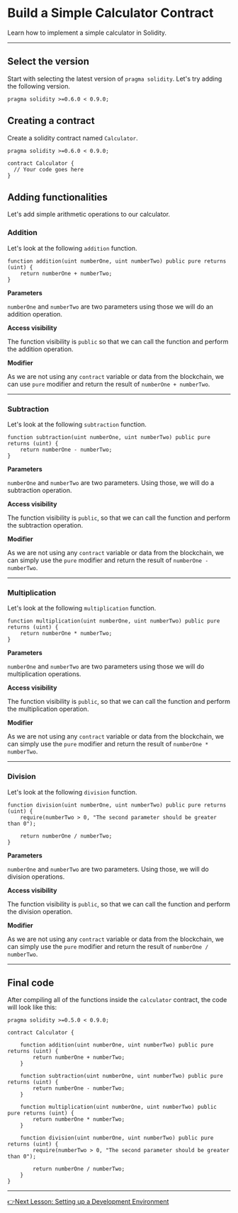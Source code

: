 # Build a Simple Calculator Contract
Learn how to implement a simple calculator in Solidity.

---

## Select the version

Start with selecting the latest version of `pragma solidity`. Let's try adding the following version.

```solidity
pragma solidity >=0.6.0 < 0.9.0;
```

## Creating a contract

Create a solidity contract named `Calculator`.

```solidity
pragma solidity >=0.6.0 < 0.9.0;

contract Calculator {
  // Your code goes here
}
```

## Adding functionalities
Let's add simple arithmetic operations to our calculator.

### Addition
Let's look at the following `addition` function.

```solidity
function addition(uint numberOne, uint numberTwo) public pure returns (uint) {
    return numberOne + numberTwo;
}
```
**Parameters**

`numberOne` and `numberTwo` are two parameters using those we will do an addition operation. 

**Access visibility**

The function visibility is `public` so that we can call
the function and perform the addition operation. 

**Modifier**

As we are not using any `contract` variable or data from the blockchain, we can use `pure` modifier and return 
the result of `numberOne + numberTwo`. 

---

### Subtraction

Let's look at the following `subtraction` function.

```solidity
function subtraction(uint numberOne, uint numberTwo) public pure returns (uint) {
    return numberOne - numberTwo;
}
```
**Parameters**

`numberOne` and `numberTwo` are two parameters. Using those, we will do a subtraction operation. 

**Access visibility**

The function visibility is `public`, so that we can call
the function and perform the subtraction operation. 

**Modifier**

As we are not using any `contract` variable or data from the blockchain, we can simply use the `pure` modifier and return 
the result of `numberOne - numberTwo`. 

---

### Multiplication

Let's look at the following `multiplication` function.

```solidity
function multiplication(uint numberOne, uint numberTwo) public pure returns (uint) {
    return numberOne * numberTwo;
}
```
**Parameters**

`numberOne` and `numberTwo` are two parameters using those we will do multiplication operations. 

**Access visibility**

The function visibility is `public`, so that we can call
the function and perform the multiplication operation. 

**Modifier**

As we are not using any `contract` variable or data from the blockchain, we can simply use the `pure` modifier and return 
the result of `numberOne * numberTwo`. 

---

### Division

Let's look at the following `division` function.

```solidity
function division(uint numberOne, uint numberTwo) public pure returns (uint) {
    require(numberTwo > 0, "The second parameter should be greater than 0");

    return numberOne / numberTwo;
}
```
**Parameters**

`numberOne` and `numberTwo` are two parameters. Using those, we will do division operations. 

**Access visibility**

The function visibility is `public`, so that we can call
the function and perform the division operation. 

**Modifier**

As we are not using any `contract` variable or data from the blockchain, we can simply use the `pure` modifier and return 
the result of `numberOne / numberTwo`. 

---
## Final code
After compiling all of the functions inside the `calculator` contract, the code will look like this:

```solidity
pragma solidity >=0.5.0 < 0.9.0; 

contract Calculator {

    function addition(uint numberOne, uint numberTwo) public pure returns (uint) {
        return numberOne + numberTwo;
    }

    function subtraction(uint numberOne, uint numberTwo) public pure returns (uint) {
        return numberOne - numberTwo;
    }

    function multiplication(uint numberOne, uint numberTwo) public pure returns (uint) {
        return numberOne * numberTwo;
    }

    function division(uint numberOne, uint numberTwo) public pure returns (uint) {
        require(numberTwo > 0, "The second parameter should be greater than 0");

        return numberOne / numberTwo;
    }
}
```
---
[👉Next Lesson: Setting up a Development Environment](https://github.com/MunimIftikhar/Beginner-s-Tutorial-on-Building-a-Calculator-in-Solidity-Using-Remix/blob/main/7.%20Setting%20up%20a%20Development%20Environment.md)
